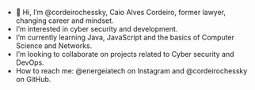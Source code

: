 - 👋 Hi, I’m @cordeirochessky, Caio Alves Cordeiro, former lawyer, changing career and mindset.
- I’m interested in cyber security and development.
- I’m currently learning Java, JavaScript and the basics of Computer Science and Networks.
- I’m looking to collaborate on projects related to Cyber security and DevOps.
- How to reach me: @energeiatech on Instagram and @cordeirochessky on GitHub.

